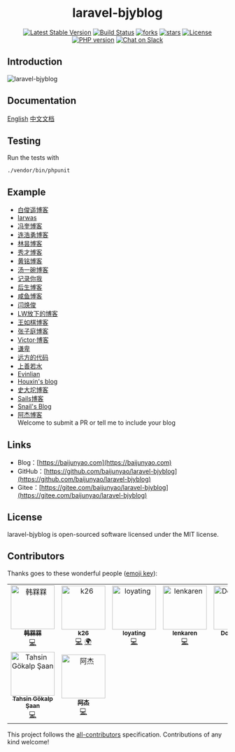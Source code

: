 <h1 align="center">laravel-bjyblog</h1>
<p align="center">
    <a href="https://packagist.org/packages/baijunyao/laravel-bjyblog"><img alt="Latest Stable Version" src="https://img.shields.io/packagist/v/baijunyao/laravel-bjyblog.svg"/></a>
    <a href="https://travis-ci.com/baijunyao/laravel-bjyblog"><img alt="Build Status" src="https://travis-ci.com/baijunyao/laravel-bjyblog.svg?branch=master"/></a>
    <a href="https://github.com/baijunyao/laravel-bjyblog"><img alt="forks" src="https://img.shields.io/github/forks/baijunyao/laravel-bjyblog.svg"/></a>
    <a href="https://github.com/baijunyao/laravel-bjyblog"><img alt="stars" src="https://img.shields.io/github/stars/baijunyao/laravel-bjyblog.svg"/></a>
    <a href="https://github.com/baijunyao/laravel-bjyblog"><img alt="License" src="https://img.shields.io/github/license/baijunyao/laravel-bjyblog.svg"/></a>
    <a href="https://packagist.org/packages/baijunyao/laravel-bjyblog"><img alt="PHP version" src="https://img.shields.io/packagist/php-v/baijunyao/laravel-bjyblog.svg"/></a>
    <a href="https://join.slack.com/t/baijunyao/shared_invite/enQtNjU3Nzk4Nzk4NjU3LWRhYmI4YmI3YjhjOTQyZGE2YTA3OTZjMjlhNGM4ZWQyNzNiOTMyYWI5YzAzYmE0ZDBhNmVjOWU1NTc4MWIxMzc"><img src="https://img.shields.io/badge/Slack%20%23laravel--bjyblog-join-orange.svg" alt="Chat on Slack"></a>
</p>


## Introduction

![laravel-bjyblog](https://baijunyao.com/uploads/article/20171210/5a2d533982e36.jpg)  

## Documentation
[English](https://baijunyao.com/docs/laravel-bjyblog/en) [中文文档](https://baijunyao.com/docs/laravel-bjyblog)  

## Testing
Run the tests with  
```
./vendor/bin/phpunit
```

## Example
- [白俊遥博客](https://baijunyao.com)
- [larwas](https://www.larwas.com)
- [冯奎博客](https://fengkui.net)
- [连浩勇博客](https://lhyong.cn)
- [林昙博客](http://blog.umaske.com)
- [秀才博客](https://www.ergouphp.com)
- [黄铭博客](https://blog.8ary.com)
- [汤一碗博客](https://blog.uliuli.fun)
- [记录你我](https://recwe.com)
- [后生博客](https://blog.w3ww.com)
- [咸鱼博客](http://www.tao3210.com)
- [闫焕俊](https://www.lovemoney.store)
- [LW放下的博客](http://www.putyy.com)
- [王如棋博客](http://wangruqi.top)
- [张子庭博客](https://www.loyating.com)
- [Victor·博客](http://victorblog.top)
- [谦卑](https://www.rxly.xyz)
- [远方的代码](https://yunqiblog.cn)
- [上善若水](https://www.cassi.top)
- [Evinlian](https://y.evinlian.com)
- [Houxin's blog](https://www.wku8.com)
- [史大坨博客](https://www.shidatuos.cn)
- [Sails博客](https://sails.site)
- [Snail's Blog](https://www.snail-c.cn)
- [阿杰博客](https://www.x-ac.cn)  
Welcome to submit a PR or tell me to include your blog

## Links
- Blog：[https://baijunyao.com](https://baijunyao.com)   
- GitHub：[https://github.com/baijunyao/laravel-bjyblog](https://github.com/baijunyao/laravel-bjyblog)   
- Gitee：[https://gitee.com/baijunyao/laravel-bjyblog](https://gitee.com/baijunyao/laravel-bjyblog)   

## License
laravel-bjyblog is open-sourced software licensed under the MIT license.

## Contributors

Thanks goes to these wonderful people ([emoji key](https://allcontributors.org/docs/en/emoji-key)):

<!-- ALL-CONTRIBUTORS-LIST:START - Do not remove or modify this section -->
<!-- prettier-ignore -->
<table>
  <tr>
    <td align="center"><a href="https://www.hanjiaxin.com"><img src="https://avatars2.githubusercontent.com/u/27951114?v=4" width="100px;" alt="韩槑槑"/><br /><sub><b>韩槑槑</b></sub></a><br /><a href="https://github.com/baijunyao/laravel-bjyblog/commits?author=Han-MeiM" title="Code">💻</a></td>
    <td align="center"><a href="https://github.com/khyoz"><img src="https://avatars1.githubusercontent.com/u/26684951?v=4" width="100px;" alt="k26"/><br /><sub><b>k26</b></sub></a><br /><a href="https://github.com/baijunyao/laravel-bjyblog/commits?author=khyoz" title="Code">💻</a> <a href="#translation-khyoz" title="Translation">🌍</a></td>
    <td align="center"><a href="https://www.loyating.com"><img src="https://avatars1.githubusercontent.com/u/5088390?v=4" width="100px;" alt="loyating"/><br /><sub><b>loyating</b></sub></a><br /><a href="https://github.com/baijunyao/laravel-bjyblog/commits?author=loyating" title="Code">💻</a></td>
    <td align="center"><a href="https://github.com/lenkaren"><img src="https://avatars2.githubusercontent.com/u/10875170?v=4" width="100px;" alt="lenkaren"/><br /><sub><b>lenkaren</b></sub></a><br /><a href="https://github.com/baijunyao/laravel-bjyblog/commits?author=lenkaren" title="Code">💻</a></td>
    <td align="center"><a href="https://github.com/shukunwang"><img src="https://avatars2.githubusercontent.com/u/16896140?v=4" width="100px;" alt="Doraemon"/><br /><sub><b>Doraemon</b></sub></a><br /><a href="https://github.com/baijunyao/laravel-bjyblog/commits?author=shukunwang" title="Code">💻</a></td>
    <td align="center"><a href="http://xtty.ru"><img src="https://avatars1.githubusercontent.com/u/253228?v=4" width="100px;" alt="Yuran"/><br /><sub><b>Yuran</b></sub></a><br /><a href="https://github.com/baijunyao/laravel-bjyblog/issues?q=author%3Ayuri25" title="Bug reports">🐛</a> <a href="#translation-yuri25" title="Translation">🌍</a></td>
    <td align="center"><a href="https://baijunyao.com"><img src="https://avatars1.githubusercontent.com/u/9360694?v=4" width="100px;" alt="白俊遥"/><br /><sub><b>白俊遥</b></sub></a><br /><a href="https://github.com/baijunyao/laravel-bjyblog/commits?author=baijunyao" title="Code">💻</a> <a href="#translation-baijunyao" title="Translation">🌍</a> <a href="https://github.com/baijunyao/laravel-bjyblog/commits?author=baijunyao" title="Documentation">📖</a> <a href="https://github.com/baijunyao/laravel-bjyblog/commits?author=baijunyao" title="Tests">⚠️</a></td>
  </tr>
  <tr>
    <td align="center"><a href="http://tahsingokalp.com"><img src="https://avatars1.githubusercontent.com/u/3122047?v=4" width="100px;" alt="Tahsin Gökalp Şaan"/><br /><sub><b>Tahsin Gökalp Şaan</b></sub></a><br /><a href="https://github.com/baijunyao/laravel-bjyblog/commits?author=TahsinGokalp" title="Code">💻</a></td>
    <td align="center"><a href="https://github.com/xyj2156"><img src="https://avatars3.githubusercontent.com/u/22341646?v=4" width="100px;" alt="阿杰"/><br /><sub><b>阿杰</b></sub></a><br /><a href="https://github.com/baijunyao/laravel-bjyblog/commits?author=xyj2156" title="Code">💻</a></td>
  </tr>
</table>

<!-- ALL-CONTRIBUTORS-LIST:END -->

This project follows the [all-contributors](https://github.com/all-contributors/all-contributors) specification. Contributions of any kind welcome!

